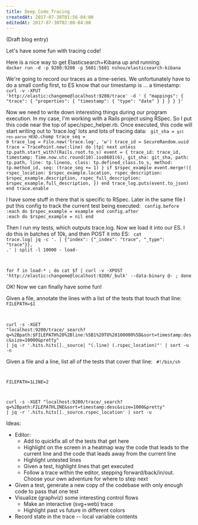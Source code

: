 ```yaml
---
title: Deep_Code_Tracing
createdAt: 2017-07-30T01:56-04:00
editedAt: 2017-07-30T02:00-04:00
---
```


(Draft blog entry)

Let's have some fun with tracing code!

Here is a nice way to get Elasticsearch+Kibana up and running:
<code>
docker run -d -p 9200:9200 -p 5601:5601 nshou/elasticsearch-kibana
</code>

We're going to record our traces as a time-series. We unfortunately have to do a small config first, to ES know that our timestamp is ... a timestamp:
<code>
curl -v -XPUT 'http://elastic:changeme@localhost:9200/trace' -d '
{
  "mappings": {
    "trace": {
      "properties": {
        "timestamp": {
          "type": "date"
        }
      }
    }
  }
}'
</code>

Now we need to write down interesting things during our program execution. In my case, I'm working with a Rails project using RSpec. So I put this code near the top of spec/spec_helper.rb. Once executed, this code will start writing out to 'trace.log' lots and lots of tracing data:
<code>
git_sha = `git rev-parse HEAD`.chomp
trace_seq = 0
trace_log = File.new('trace.log', 'w')
trace_id = SecureRandom.uuid
trace = TracePoint.new(:line) do |tp|
  next unless tp.path.start_with?(Rails.root.to_s)
  event = {
    trace_id: trace_id,
    timestamp: Time.now.utc.round(10).iso8601(6),
    git_sha: git_sha,
    path: tp.path,
    line: tp.lineno,
    class: tp.defined_class.to_s,
    method: tp.method_id,
    seq: (trace_seq += 1)
  }
  if $rspec_example
    event.merge!({
      rspec_location: $rspec_example.location,
      rspec_description: $rspec_example.description,
      rspec_full_description: $rspec_example.full_description,
    })
  end
  trace_log.puts(event.to_json)
end
trace.enable
</code>

I have some stuff in there that is specific to RSpec. Later in the same file I put this config to track the current test being executed:
<code>
config.before :each do
  $rspec_example = example
end
config.after :each do
  $rspec_example = nil
end
</code>

Then I run my tests, which outputs trace.log. Now we load it into our ES. I do this in batches of 10k, and then POST it into ES:
<code>
cat trace.log| jq -c '. | {"index": {"_index": "trace", "_type": "trace"}}, .' | split -l 10000 - load-

for f in load-* ; do cat $f | curl -v -XPOST 'http://elastic:changeme@localhost:9200/_bulk' --data-binary @- ; done
</code>

OK! Now we can finally have some fun!

Given a file, annotate the lines with a list of the tests that touch that line:
<code>
FILEPATH=$1

curl -s -XGET "localhost:9200/trace/_search?q=%2Bpath:$FILEPATH%20%2Bline:%5B1%20TO%20100000%5D&sort=timestamp:desc&size=10000&pretty" | jq -r '.hits.hits[]._source| "\(.line) \(.rspec_location)"' | sort -u -n
</code>

Given a file and a line, list all of the tests that cover that line:
<code>
#!/bin/sh

FILEPATH=$1
LINE=$2

curl -s -XGET "localhost:9200/trace/_search?q=%2Bpath:$FILEPATH%20%2Bline:$LINE&sort=timestamp:desc&size=1000&pretty" | jq -r '.hits.hits[]._source.rspec_location' | sort -u
</code>

Ideas:
* Editor:
  * Add to quickfix all of the tests that get here
  * Highlight on the screen in a heatmap way the code that leads to the current line and the code that leads away from the current line
  * Highlight untested lines
  * Given a test, highlight lines that get executed
  * Follow a trace within the editor, stepping forward/back/in/out. Choose your own adventure for where to step next
* Given a test, generate a new copy of the codebase with only enough code to pass that one test
* Visualize (graphviz) some interesting control flows
  * Make an interactive (svg+web) trace
  * Highlight past vs future in different colors
* Record state in the trace -- local variable contents


